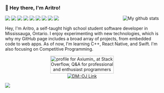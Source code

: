 ### 👋 Hey there, I'm Aritro!

<p align="right">
    <img align="right" alt="My github stats" src="https://github-readme-stats.vercel.app/api?username=aritrosaha10&hide=contribs,stars&count_private=true&show_icons=true" />
  </p>
  
<p align="left">
    <img src="https://img.shields.io/badge/Python-306998?&logo=Python&logoColor=FFD43B&style=for-the-badge" />
    <img src="https://img.shields.io/badge/C%2B%2B%0A-00599C?logo=c%2B%2B&style=for-the-badge" />
    <img src="https://img.shields.io/badge/C%23-650094?logo=C-Sharp&style=for-the-badge" />
    <img src="https://img.shields.io/badge/c-A8B9CC?&logo=c&logoColor=FFFFFF&style=for-the-badge" />
    <img src="https://img.shields.io/badge/HTML5-fff?logo=HTML5&style=for-the-badge" />
    <img src="https://img.shields.io/badge/Javascript-323330?logo=javascript&style=for-the-badge" />
    <img src="https://img.shields.io/badge/CSS-1572B6?logo=CSS3&style=for-the-badge" />
    <img src="https://img.shields.io/badge/react-00b5e7?&logo=react&logoColor=FFFFFF&style=for-the-badge" />
    <img src="https://img.shields.io/badge/Raspberry%20Pi-C51A4A?logo=Raspberry-Pi&style=for-the-badge" />
</p>



<p align="left">
Hey, I'm Aritro, a self-taught high school student software developer in Mississauga, Ontario. I enjoy experimenting with new technologies, which is why my GitHub page includes a broad array of projects, from embedded code to web apps. As of now, I'm learning C++, React Native, and Swift. I'm also focusing on Competitive Programming.
</p>

<p align="center">  
    <a align="center" href="https://stackoverflow.com/users/7363404/axiumin?tab=profile"><img src="https://stackoverflow.com/users/flair/7363404.png?theme=clean" width="208" height="58" alt="profile for Axiumin_ at Stack Overflow, Q&amp;A for professional and enthusiast programmers" title="profile for Axiumin_ at Stack Overflow, Q&amp;A for professional and enthusiast programmers"></a>
    <br/>
    <a href="https://dmoj.ca/user/axiumin"><img src="https://img.shields.io/badge/-DM::OJ-c9c900?style=flat-square" alt="DM::OJ Link" /> </a>
</p>
  
<p align="center">
    
</p>

![](https://hit.yhype.me/github/profile?user_id=29025984)
